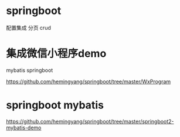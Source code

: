 # springboot

配置集成 分页
crud

# 集成微信小程序demo 

mybatis springboot 

https://github.com/hemingyang/springboot/tree/master/WxProgram


# springboot mybatis

https://github.com/hemingyang/springboot/tree/master/springboot2-mybatis-demo
